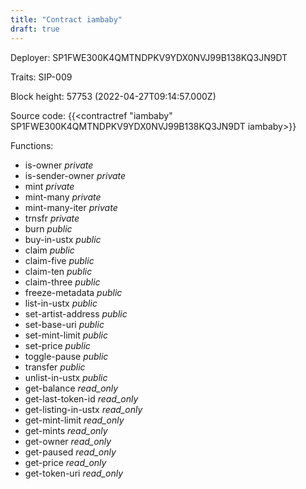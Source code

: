 ```yaml
---
title: "Contract iambaby"
draft: true
---
```

Deployer: SP1FWE300K4QMTNDPKV9YDX0NVJ99B138KQ3JN9DT

Traits:
SIP-009 



Block height: 57753 (2022-04-27T09:14:57.000Z)

Source code: {{<contractref "iambaby" SP1FWE300K4QMTNDPKV9YDX0NVJ99B138KQ3JN9DT iambaby>}}

Functions:

* is-owner _private_
* is-sender-owner _private_
* mint _private_
* mint-many _private_
* mint-many-iter _private_
* trnsfr _private_
* burn _public_
* buy-in-ustx _public_
* claim _public_
* claim-five _public_
* claim-ten _public_
* claim-three _public_
* freeze-metadata _public_
* list-in-ustx _public_
* set-artist-address _public_
* set-base-uri _public_
* set-mint-limit _public_
* set-price _public_
* toggle-pause _public_
* transfer _public_
* unlist-in-ustx _public_
* get-balance _read_only_
* get-last-token-id _read_only_
* get-listing-in-ustx _read_only_
* get-mint-limit _read_only_
* get-mints _read_only_
* get-owner _read_only_
* get-paused _read_only_
* get-price _read_only_
* get-token-uri _read_only_
